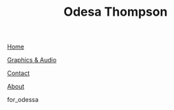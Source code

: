 	
<head>
	<title> Odessa Emmanuelle Thompson </title>
	<link rel="stylesheet" type="text/css" href="main.css">
<head>
	
<header>
	<h1>Odesa Thompson</h1>
</header>

<nav>
	<p class="navigation"><a href="default.asp">Home</a></p>
  	<p class="navigation"><a href="news.asp">Graphics & Audio</a></p>
  	<p class="navigation"><a href="contact.asp">Contact</a></p>
  	<p class="navigation"><a href="about.asp">About</a></p>
</nav>

<body>
    <p class="textmain" >for_odessa</p>
</body>



